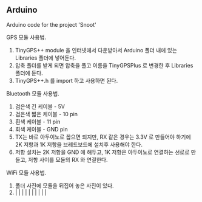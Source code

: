 ## Arduino    

Arduino code for the project 'Snoot'

GPS 모듈 사용법.
1. TinyGPS++ module 을 인터넷에서 다운받아서 Arduino 폴더 내에 있는 Libraries 폴더에 넣어둔다.
2. 압축 폴더를 받게 되면 압축을 풀고 이름을 TinyGPSPlus 로 변경한 후 Libraries 폴더에 둔다.
3. TinyGPS++.h 를 import 하고 사용하면 된다.



Bluetooth 모듈 사용법.
1. 검은색 긴 케이블 - 5V
2. 검은색 짧은 케이블 - 10 pin
3. 흰색 케이블 - 11 pin
4. 회색 케이블 - GND pin
5. TX는 바로 아두이노로 꼽으면 되지만, RX 같은 경우는 3.3V 로 만들어야 하기에 2K 저항과 1K 저항을 브레드보드에 설치후 사용해야 한다.
6. 저항 설치는 2K 저항을 GND 에 해두고, 1K 저항은 아두이노로 연결하는 선로로 만들고, 저항 사이를 모듈의 RX 와 연결한다.


WiFi 모듈 사용법.
1. 폴더 사진에 모듈을 뒤집어 놓은 사진이 있다.
2. | | | | |
	| | | | |
